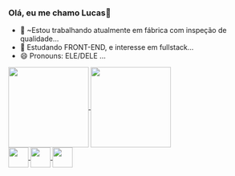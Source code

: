 ### Olá, eu me chamo Lucas👋 

- 🔭 ~Estou trabalhando atualmente em fábrica com inspeção de qualidade...
- 🌱 Estudando FRONT-END, e interesse em fullstack...
- 😄 Pronouns: ELE/DELE ...

<div>
  <a href="https://github.com/Lucas2907">
  <img align="center" height="160em" src="https://github-readme-stats.vercel.app/api?username=Lucas2907&show_icons=true&theme=github_dark"/>
  <img align="center" height="160em" src="https://github-readme-stats.vercel.app/api/top-langs/?username=Lucas2907&layout=compact&langs_count=16&theme=github_dark"/>
</div>

<div>  

<img align="center" widht="40" height="40" src="https://cdn.jsdelivr.net/gh/devicons/devicon/icons/python/python-original.svg" />
<img align="center" widht="40" height="40" src="https://cdn.jsdelivr.net/gh/devicons/devicon/icons/html5/html5-original.svg" />
<img align="center" widht="40" height="40" src="https://cdn.jsdelivr.net/gh/devicons/devicon/icons/css3/css3-original-wordmark.svg" />
                                                                                                                            
                     
</div>
          
